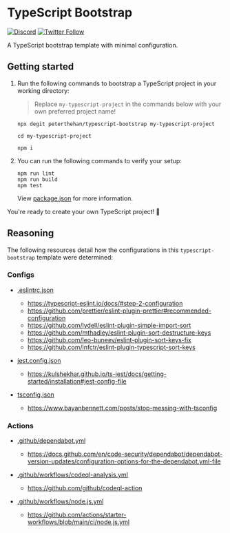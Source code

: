 # TypeScript Bootstrap

[![Discord](https://discord.com/api/guilds/258167954913361930/embed.png)](https://discord.gg/WjEFnzC) [![Twitter Follow](https://img.shields.io/twitter/follow/peterthehan.svg?style=social)](https://twitter.com/peterthehan)

A TypeScript bootstrap template with minimal configuration.

## Getting started

1. Run the following commands to bootstrap a TypeScript project in your working directory:

   > Replace `my-typescript-project` in the commands below with your own preferred project name!

   ```
   npx degit peterthehan/typescript-bootstrap my-typescript-project
   ```

   ```
   cd my-typescript-project
   ```

   ```
   npm i
   ```

2. You can run the following commands to verify your setup:

   ```
   npm run lint
   npm run build
   npm test
   ```

   View [package.json](./package.json) for more information.

You're ready to create your own TypeScript project! 🎉

## Reasoning

The following resources detail how the configurations in this `typescript-bootstrap` template were determined:

### Configs

- [.eslintrc.json](./.eslintrc.json)

  - https://typescript-eslint.io/docs/#step-2-configuration
  - https://github.com/prettier/eslint-plugin-prettier#recommended-configuration
  - https://github.com/lydell/eslint-plugin-simple-import-sort
  - https://github.com/mthadley/eslint-plugin-sort-destructure-keys
  - https://github.com/leo-buneev/eslint-plugin-sort-keys-fix
  - https://github.com/infctr/eslint-plugin-typescript-sort-keys

- [jest.config.json](./jest.config.json)

  - https://kulshekhar.github.io/ts-jest/docs/getting-started/installation#jest-config-file

- [tsconfig.json](./tsconfig.json)

  - https://www.bayanbennett.com/posts/stop-messing-with-tsconfig

### Actions

- [.github/dependabot.yml](./.github/dependabot.yml)

  - https://docs.github.com/en/code-security/dependabot/dependabot-version-updates/configuration-options-for-the-dependabot.yml-file

- [.github/workflows/codeql-analysis.yml](./.github/workflows/codeql-analysis.yml)

  - https://github.com/github/codeql-action

- [.github/workflows/node.js.yml](./.github/workflows/node.js.yml)

  - https://github.com/actions/starter-workflows/blob/main/ci/node.js.yml
